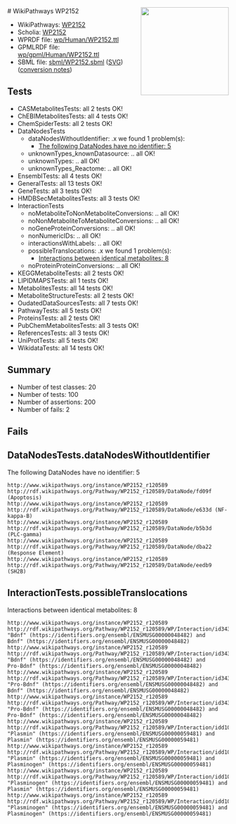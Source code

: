 <img style="float: right; width: 200px" src="../logo.png" />
# WikiPathways WP2152

* WikiPathways: [WP2152](https://identifiers.org/wikipathways:WP2152)
* Scholia: [WP2152](https://scholia.toolforge.org/wikipathways/WP2152)
* WPRDF file: [wp/Human/WP2152.ttl](../wp/Human/WP2152.ttl)
* GPMLRDF file: [wp/gpml/Human/WP2152.ttl](../wp/gpml/Human/WP2152.ttl)
* SBML file: [sbml/WP2152.sbml](../sbml/WP2152.sbml) ([SVG](../sbml/WP2152.svg)) ([conversion notes](../sbml/WP2152.txt))

## Tests
* CASMetabolitesTests: all 2 tests OK!
* ChEBIMetabolitesTests: all 4 tests OK!
* ChemSpiderTests: all 2 tests OK!
* DataNodesTests
    * dataNodesWithoutIdentifier: .x we found 1 problem(s):
        * [The following DataNodes have no identifier: 5](#d2d32fa4)
    * unknownTypes_knownDatasource: .. all OK!
    * unknownTypes: .. all OK!
    * unknownTypes_Reactome: .. all OK!
* EnsemblTests: all 4 tests OK!
* GeneralTests: all 13 tests OK!
* GeneTests: all 3 tests OK!
* HMDBSecMetabolitesTests: all 3 tests OK!
* InteractionTests
    * noMetaboliteToNonMetaboliteConversions: .. all OK!
    * noNonMetaboliteToMetaboliteConversions: .. all OK!
    * noGeneProteinConversions: .. all OK!
    * nonNumericIDs: .. all OK!
    * interactionsWithLabels: .. all OK!
    * possibleTranslocations: .x we found 1 problem(s):
        * [Interactions between identical metabolites: 8](#d59038cb)
    * noProteinProteinConversions: .. all OK!
* KEGGMetaboliteTests: all 2 tests OK!
* LIPIDMAPSTests: all 1 tests OK!
* MetabolitesTests: all 14 tests OK!
* MetaboliteStructureTests: all 2 tests OK!
* OudatedDataSourcesTests: all 7 tests OK!
* PathwayTests: all 5 tests OK!
* ProteinsTests: all 2 tests OK!
* PubChemMetabolitesTests: all 3 tests OK!
* ReferencesTests: all 3 tests OK!
* UniProtTests: all 5 tests OK!
* WikidataTests: all 14 tests OK!


## Summary

* Number of test classes: 20
* Number of tests: 100
* Number of assertions: 200
* Number of fails: 2

## Fails

<a name="d2d32fa4" />

## DataNodesTests.dataNodesWithoutIdentifier

The following DataNodes have no identifier: 5
```
http://www.wikipathways.org/instance/WP2152_r120589 http://rdf.wikipathways.org/Pathway/WP2152_r120589/DataNode/fd09f (Apoptosis)
http://www.wikipathways.org/instance/WP2152_r120589 http://rdf.wikipathways.org/Pathway/WP2152_r120589/DataNode/e633d (NF-kappa-B)
http://www.wikipathways.org/instance/WP2152_r120589 http://rdf.wikipathways.org/Pathway/WP2152_r120589/DataNode/b5b3d (PLC-gamma)
http://www.wikipathways.org/instance/WP2152_r120589 http://rdf.wikipathways.org/Pathway/WP2152_r120589/DataNode/dba22 (Response Element)
http://www.wikipathways.org/instance/WP2152_r120589 http://rdf.wikipathways.org/Pathway/WP2152_r120589/DataNode/eedb9 (SH2B)
```

<a name="d59038cb" />

## InteractionTests.possibleTranslocations

Interactions between identical metabolites: 8
```
http://www.wikipathways.org/instance/WP2152_r120589 http://rdf.wikipathways.org/Pathway/WP2152_r120589/WP/Interaction/id34395b15 "Bdnf" (https://identifiers.org/ensembl/ENSMUSG00000048482) and 
Bdnf" (https://identifiers.org/ensembl/ENSMUSG00000048482)
http://www.wikipathways.org/instance/WP2152_r120589 http://rdf.wikipathways.org/Pathway/WP2152_r120589/WP/Interaction/id34395b15 "Bdnf" (https://identifiers.org/ensembl/ENSMUSG00000048482) and 
Pro-Bdnf" (https://identifiers.org/ensembl/ENSMUSG00000048482)
http://www.wikipathways.org/instance/WP2152_r120589 http://rdf.wikipathways.org/Pathway/WP2152_r120589/WP/Interaction/id34395b15 "Pro-Bdnf" (https://identifiers.org/ensembl/ENSMUSG00000048482) and 
Bdnf" (https://identifiers.org/ensembl/ENSMUSG00000048482)
http://www.wikipathways.org/instance/WP2152_r120589 http://rdf.wikipathways.org/Pathway/WP2152_r120589/WP/Interaction/id34395b15 "Pro-Bdnf" (https://identifiers.org/ensembl/ENSMUSG00000048482) and 
Pro-Bdnf" (https://identifiers.org/ensembl/ENSMUSG00000048482)
http://www.wikipathways.org/instance/WP2152_r120589 http://rdf.wikipathways.org/Pathway/WP2152_r120589/WP/Interaction/idd102b619 "Plasmin" (https://identifiers.org/ensembl/ENSMUSG00000059481) and 
Plasmin" (https://identifiers.org/ensembl/ENSMUSG00000059481)
http://www.wikipathways.org/instance/WP2152_r120589 http://rdf.wikipathways.org/Pathway/WP2152_r120589/WP/Interaction/idd102b619 "Plasmin" (https://identifiers.org/ensembl/ENSMUSG00000059481) and 
Plasminogen" (https://identifiers.org/ensembl/ENSMUSG00000059481)
http://www.wikipathways.org/instance/WP2152_r120589 http://rdf.wikipathways.org/Pathway/WP2152_r120589/WP/Interaction/idd102b619 "Plasminogen" (https://identifiers.org/ensembl/ENSMUSG00000059481) and 
Plasmin" (https://identifiers.org/ensembl/ENSMUSG00000059481)
http://www.wikipathways.org/instance/WP2152_r120589 http://rdf.wikipathways.org/Pathway/WP2152_r120589/WP/Interaction/idd102b619 "Plasminogen" (https://identifiers.org/ensembl/ENSMUSG00000059481) and 
Plasminogen" (https://identifiers.org/ensembl/ENSMUSG00000059481)
```

